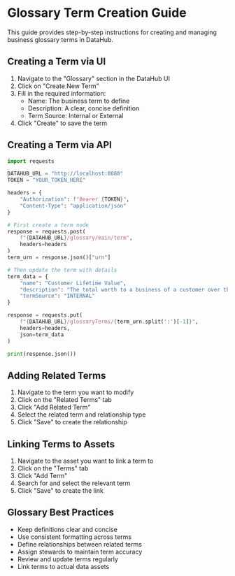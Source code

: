 # Glossary Term Creation Guide

This guide provides step-by-step instructions for creating and managing business glossary terms in DataHub.

## Creating a Term via UI

1. Navigate to the "Glossary" section in the DataHub UI
2. Click on "Create New Term"
3. Fill in the required information:
   - Name: The business term to define
   - Description: A clear, concise definition
   - Term Source: Internal or External
4. Click "Create" to save the term

## Creating a Term via API

```python
import requests

DATAHUB_URL = "http://localhost:8080"
TOKEN = "YOUR_TOKEN_HERE"

headers = {
    "Authorization": f"Bearer {TOKEN}",
    "Content-Type": "application/json"
}

# First create a term node
response = requests.post(
    f"{DATAHUB_URL}/glossary/main/term",
    headers=headers
)
term_urn = response.json()["urn"]

# Then update the term with details
term_data = {
    "name": "Customer Lifetime Value",
    "description": "The total worth to a business of a customer over the whole period of their relationship.",
    "termSource": "INTERNAL"
}

response = requests.put(
    f"{DATAHUB_URL}/glossaryTerms/{term_urn.split(':')[-1]}",
    headers=headers,
    json=term_data
)

print(response.json())
```

## Adding Related Terms

1. Navigate to the term you want to modify
2. Click on the "Related Terms" tab
3. Click "Add Related Term"
4. Select the related term and relationship type
5. Click "Save" to create the relationship

## Linking Terms to Assets

1. Navigate to the asset you want to link a term to
2. Click on the "Terms" tab
3. Click "Add Term"
4. Search for and select the relevant term
5. Click "Save" to create the link

## Glossary Best Practices

- Keep definitions clear and concise
- Use consistent formatting across terms
- Define relationships between related terms
- Assign stewards to maintain term accuracy
- Review and update terms regularly
- Link terms to actual data assets
